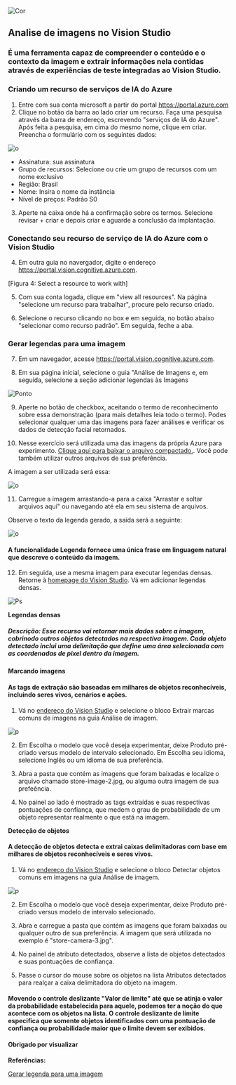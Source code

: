 ![Cor](https://github.com/fanzz293/projeto2_ml-ai900/blob/main/assets/dio.jpeg?raw=true)

## Analise de imagens no Vision Studio

### É uma ferramenta capaz de compreender o conteúdo e o contexto da imagem e extrair informações nela contidas através de experiências de teste integradas ao Vision Studio. 

### Criando um recurso de serviços de IA do Azure

1. Entre com sua conta microsoft a partir do portal https://portal.azure.com
2. Clique no botão da barra ao lado criar um recurso. Faça uma pesquisa através da barra de endereço, escrevendo "serviços de IA do Azure". Após feita a pesquisa, em cima do mesmo nome, clique em criar. Preencha o formulário com os seguintes dados: 

![o](https://github.com/fanzz293/projeto2_ml-ai900/blob/main/assets/Figura%202%20-%20Formul%C3%A1rio.jpg?raw=true)
 
* Assinatura: sua assinatura
* Grupo de recursos: Selecione ou crie um grupo de recursos com um nome exclusivo
* Região: Brasil
* Nome: Insira o nome da instância
* Nível de preços: Padrão S0

3. Aperte na caixa onde há a confirmação sobre os termos.
Selecione revisar + criar e depois criar e aguarde a conclusão da implantação.

### Conectando seu recurso de serviço de IA do Azure com o Vision Studio

4. Em outra guia no navergador, digite o endereço https://portal.vision.cognitive.azure.com.

[Figura 4: Select a resource to work with]

5. Com sua conta logada, clique em "view all resources". 
Na página "selecione um recurso para trabalhar", procure pelo recurso criado.

6. Selecione o recurso clicando no box e em seguida, no botão abaixo "selecionar como recurso padrão". 
Em seguida, feche a aba. 

### Gerar legendas para uma imagem

7. Em um navegador, acesse https://portal.vision.cognitive.azure.com.

8. Em sua página inicial, selecione o guia "Análise de Imagens e, em seguida, selecione a seção adicionar legendas às Imagens

![Ponto](https://raw.githubusercontent.com/fanzz293/projeto2_ml-ai900/3729b333bc3169abf8358a57273f50c7279ac422/assets/Figura%203.1.jpg)

9. Aperte no botão de checkbox, aceitando o termo de reconhecimento sobre essa demonstração (para mais detalhes leia todo o termo).
Podes selecionar qualquer uma das imagens para fazer análises e verificar os dados de detecção facial retornados.

10.  Nesse exercício será utilizada uma das imagens da própria Azure para experimento. [Clique aqui para baixar o arquivo compactado.](https://aka.ms/mslearn-images-for-analysis/). Você pode também utilizar outros arquivos de sua preferência.

A imagem a ser utilizada será essa: 

![o](https://github.com/fanzz293/projeto2_ml-ai900/blob/main/inputs/analysis/store-camera-1.jpg?raw=true)

11. Carregue a imagem arrastando-a para a caixa "Arrastar e soltar arquivos aqui" ou navegando até ela em seu sistema de arquivos.

Observe o texto da legenda gerado, a saída será a seguinte:

![o](https://github.com/fanzz293/projeto2_ml-ai900/blob/main/outputs/outputAnalizeImages.jpg?raw=true)

#### A funcionalidade Legenda fornece uma única frase em linguagem natural que descreve o conteúdo da imagem.

12. Em seguida, use a mesma imagem para executar legendas densas. Retorne à [homepage do Vision Studio](https://portal.vision.cognitive.azure.com/). Vá em adicionar legendas densas. 

![Ps](https://raw.githubusercontent.com/fanzz293/projeto2_ml-ai900/3729b333bc3169abf8358a57273f50c7279ac422/assets/Figura%203.2.jpg)

**Legendas densas**

##### Descrição: Esse recurso vai retornar mais dados sobre a imagem, cobrinodo outros objetos detectados na respectiva imagem. Cada objeto detectado inclui uma delimitação que define uma área selecionada com as coordenadas de pixel dentro da imagem. 

**Marcando imagens**

#### As tags de extração são baseadas em milhares de objetos reconhecíveis, incluindo seres vivos, cenários e ações.

1. Vá no [endereço do Vision Studio](https://portal.vision.cognitive.azure.com/) e selecione o bloco Extrair marcas comuns de imagens na guia Análise de imagem.

![p](https://raw.githubusercontent.com/fanzz293/projeto2_ml-ai900/3729b333bc3169abf8358a57273f50c7279ac422/assets/Figura%203.3.jpg)

2. Em Escolha o modelo que você deseja experimentar, deixe Produto pré-criado versus modelo de intervalo selecionado. Em Escolha seu idioma, selecione Inglês ou um idioma de sua preferência.

3. Abra a pasta que contém as imagens que foram baixadas e localize o arquivo chamado store-image-2.jpg, ou alguma outra imagem de sua prefeência.

4. No painel ao lado é mostrado as tags extraídas e suas respectivas pontuações de confiança, que medem o grau de probabilidade de um objeto representar realmente o que está na imagem. 

**Detecção de objetos** 

#### A detecção de objetos detecta e extrai caixas delimitadoras com base em milhares de objetos reconhecíveis e seres vivos.

1.  Vá no [endereço do Vision Studio](https://portal.vision.cognitive.azure.com/) e selecione o bloco Detectar objetos comuns em imagens na guia Análise de imagem.

![p](https://raw.githubusercontent.com/fanzz293/projeto2_ml-ai900/3729b333bc3169abf8358a57273f50c7279ac422/assets/Figura%203.4.jpg)

2. Em Escolha o modelo que você deseja experimentar, deixe Produto pré-criado versus modelo de intervalo selecionado.

3. Abra e carregue a pasta que contém as imagens que foram baixadas ou qualquer outro de sua preferência. A imagem que será utilizada no exemplo é "store-camera-3.jpg".

4. No painel de atributo detectados, observe a lista de objetos detectados e suas pontuações de confiança.

5. Passe o cursor do mouse sobre os objetos na lista Atributos detectados para realçar a caixa delimitadora do objeto na imagem.

#### Movendo o controle deslizante "Valor de limite" até que se atinja o valor da probabilidade estabelecida para aquele, podemos ter a noção do que acontece com os objetos na lista. O controle deslizante de limite especifica que somente objetos identificados com uma pontuação de confiança ou probabilidade maior que o limite devem ser exibidos.

#### Obrigado por visualizar

**Referências:**

[Gerar legenda para uma imagem](https://microsoftlearning.github.io/mslearn-ai-fundamentals/Instructions/Labs/03-image-analysis.html/) 
